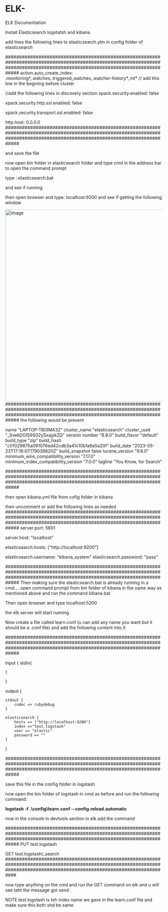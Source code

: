 # ELK-
ELK Documentation

Install Elasticsearch logstatsh and kibana

add lines the following lines to elasticsearch.ylm in config folder of elasticsearch

#############################################################################################################################################################################
action.auto_create_index: .monitoring*,.watches,.triggered_watches,.watcher-history*,.ml*  // add this line in the begining before cluster

//add the following lines in discovery section
xpack.security.enabled: false

xpack.security.http.ssl.enabled: false


xpack.security.transport.ssl.enabled: false

http.host: 0.0.0.0
#############################################################################################################################################################################

and save the file

now open bin folder in elasticsearch folder and type cmd in the address bar to open the command prompt 

type : elasticsearch.bat

and see if running

then open browser and type: localhost:9200 and see if getting the following window

<img width="614" alt="image" src="https://github.com/sethu-7/ELK-/assets/121884112/6f336b98-56be-4e8f-a3dd-ef67096c4259">
#############################################################################################################################################################################
the following would be present

name	"LAPTOP-TBI3MA32"
cluster_name	"elasticsearch"
cluster_uuid	"_SvekDOlS9S02ySxajykZQ"
version	
number	"8.8.0"
build_flavor	"default"
build_type	"zip"
build_hash	"c01029875a091076ed42cdb3a41c10b1a9a5a20f"
build_date	"2023-05-23T17:16:07.179039820Z"
build_snapshot	false
lucene_version	"9.6.0"
minimum_wire_compatibility_version	"7.17.0"
minimum_index_compatibility_version	"7.0.0"
tagline	"You Know, for Search"

#############################################################################################################################################################################




then open kibana.yml file from cofig folder in kibana

then uncomment or add the following lines as needed
#############################################################################################################################################################################
server.port: 5601

server.host: "localhost"

elasticsearch.hosts: ["http://localhost:9200"]

elasticsearch.username: "kibana_system"
elasticsearch.password: "pass"

#############################################################################################################################################################################
Then making sure the elasticsearch.bat is already running in a cmd.....open command prompt from bin folder of kibana in the same way as mentioned above and run the command 
  kibana.bat
  
Then open browser and type localhost:5200

the elk server will start running


Now create a file called learn.conf (u can add any name you want but it should be a .conf file) and add the following content into it

#############################################################################################################################################################################

input {
    stdin{
        
    }
}

output {

    stdout {
        codec => rubydebug
    }

    elasticsearch {
        hosts => ["http://localhost:9200"]
        index =>"test.logstash"
        user => "elastic"
        password => ""
    }
}

#############################################################################################################################################################################

save this file in the config folder in logstash 

now open the bin folder of logstash in cmd as before and run the following command:

**logstash -f  .\config\learn.conf --config.reload.automatic**

now in the console in devtools section in elk add the command

#############################################################################################################################################################################
 PUT test.logstash
 
 GET test.logstash/_search
 ############################################################################################################################################################################
 
 now type anything on the cmd and run the GET command on elk and u will see taht the message got send
 
 NOTE:test.logstash is teh index name we gave in the learn.conf file and make sure this both shd be same
 












